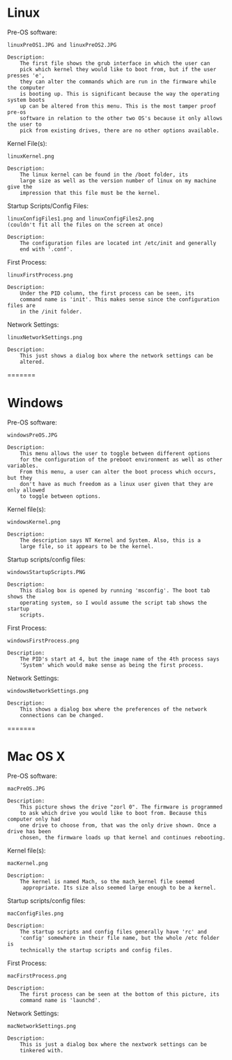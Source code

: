 Linux
=======

Pre-OS software:

    linuxPreOS1.JPG and linuxPreOS2.JPG
    
    Description:
        The first file shows the grub interface in which the user can
        pick which kernel they would like to boot from, but if the user presses 'e',
        they can alter the commands which are run in the firmware while the computer
        is booting up. This is significant because the way the operating system boots
        up can be altered from this menu. This is the most tamper proof pre-os
        software in relation to the other two OS's because it only allows the user to
        pick from existing drives, there are no other options available.

Kernel File(s):

    linuxKernel.png
    
    Description:
        The linux kernel can be found in the /boot folder, its
        large size as well as the version number of linux on my machine give the
        impression that this file must be the kernel.

Startup Scripts/Config Files:

    linuxConfigFiles1.png and linuxConfigFiles2.png
    (couldn't fit all the files on the screen at once)
    
    Description:
        The configuration files are located int /etc/init and generally
        end with '.conf'.

First Process:

    linuxFirstProcess.png
    
    Description:
        Under the PID column, the first process can be seen, its
        command name is 'init'. This makes sense since the configuration files are
        in the /init folder.

Network Settings:

    linuxNetworkSettings.png
    
    Description:
        This just shows a dialog box where the network settings can be
        altered.

=======

Windows
=======

Pre-OS software:

    windowsPreOS.JPG
    
    Description:
        This menu allows the user to toggle between different options
        for the configuration of the preboot environment as well as other variables.
        From this menu, a user can alter the boot process which occurs, but they
        don't have as much freedom as a linux user given that they are only allowed
        to toggle between options.

Kernel file(s):

    windowsKernel.png
    
    Description:
        The description says NT Kernel and System. Also, this is a
        large file, so it appears to be the kernel.

Startup scripts/config files:

    windowsStartupScripts.PNG
    
    Description:
        This dialog box is opened by running 'msconfig'. The boot tab shows the
        operating system, so I would assume the script tab shows the startup
        scripts.

First Process:

    windowsFirstProcess.png
    
    Description:
        The PID's start at 4, but the image name of the 4th process says
        'System' which would make sense as being the first process.

Network Settings:

    windowsNetworkSettings.png
    
    Description:
        This shows a dialog box where the preferences of the network
        connections can be changed.

=======

Mac OS X
=======

Pre-OS software:

    macPreOS.JPG
    
    Description:
        This picture shows the drive "zorl 0". The firmware is programmed
        to ask which drive you would like to boot from. Because this computer only had
        one drive to choose from, that was the only drive shown. Once a drive has been
        chosen, the firmware loads up that kernel and continues rebooting.

Kernel file(s):

    macKernel.png
    
    Description:
        The kernel is named Mach, so the mach_kernel file seemed
         appropriate. Its size also seemed large enough to be a kernel.

Startup scripts/config files:

    macConfigFiles.png
    
    Description:
        The startup scripts and config files generally have 'rc' and
        'config' somewhere in their file name, but the whole /etc folder is
        technically the startup scripts and config files.

First Process:

    macFirstProcess.png
    
    Description:
        The first process can be seen at the bottom of this picture, its
        command name is 'launchd'.

Network Settings:

    macNetworkSettings.png
    
    Description:
        This is just a dialog box where the nextwork settings can be
        tinkered with.
